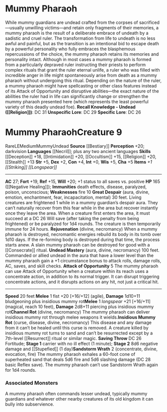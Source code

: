 ﻿---
ac: '27'
alignment: LE
all_resistance: null
burrow_speed: null
charisma: '+5'
climb_speed: null
constitution: '+4'
creature_ability:
- Attack of Opportunity
- Channel Rot
- Great Despair
- Insidious Mummy Rot
- Rejuvenation
- Sandstorm
- Wrath
- Undead Mastery
creature_family: '[[DATABASE/monsterfamily/Mummy|Mummy]]'
description: "While mummy guardians are undead crafted from the corpses of sacrificed\u2014\
  usually unwilling victims\u2014and retain only fragments of their memories, a mummy\
  \ pharaoh is the result of a deliberate embrace of undeath by a sadistic and cruel\
  \ ruler. The transformation from life to undeath is no less awful and painful, but\
  \ as the transition is an intentional bid to escape death by a powerful personality\
  \ who fully embraces the blasphemous repercussions of the choice, the mummy pharaoh\
  \ retains its memories and personality intact. Although in most cases a mummy pharaoh\
  \ is formed from a particularly depraved ruler instructing their priests to perform\
  \ complex rituals that grant the ruler eternal unlife, a ruler who was filled with\
  \ incredible anger in life might spontaneously arise from death as a mummy pharaoh\
  \ without undergoing this ritual. Depending on the nature of the ruler, a mummy\
  \ pharaoh might have spellcasting or other class features instead of its Attack\
  \ of Opportunity and disruptive abilities\u2014the exact nature of the abilities\
  \ the ruler had in life can significantly change or strengthen the mummy pharaoh\
  \ presented here (which represents the least powerful variety of this deadly undead\
  \ foe).<br/><br/><b><u>Recall Knowledge - Undead</u> ( [[DATABASE/skill/Religion|Religion]]\
  \ )</b>: DC 31<br/><b><u>Unspecific Lore</u></b>: DC 29<br/><b><u>Specific Lore</u></b>:\
  \ DC 26"
dexterity: '+2'
element: null
fly_speed: null
fortitude: '+19'
hardness: null
hp: 165 ( negative healing )
id: '305'
immunity:
- death effects
- disease
- paralyzed
- poison
- unconscious
intelligence: '+0'
land_speed: '20'
language:
- '[[DATABASE/language/Necril|Necril]] ; plus any two ancient languages'
level: '9'
max_speed: '20'
name: Mummy Pharaoh
perception: '+20'
rarity: Rare
reflex: '+15'
resistance: null
rus_type_level: null
school: null
sense:
- darkvision
size: Medium
skill:
- '[[DATABASE/skill/Deception|Deception]] +18'
- '[[DATABASE/skill/Intimidation|Intimidation]] +20'
- '[[DATABASE/skill/Occultism|Occultism]] +15'
- '[[DATABASE/skill/Religion|Religion]] +20'
- '[[DATABASE/skill/Stealth|Stealth]] +13'
source: '[[DATABASE/source/Bestiary|Bestiary]]'
speed:
- 20 feet
spell: null
strength: '+5'
strength_req: '5'
strongest_save:
- Will
swim_speed: null
trait:
- '[[DATABASE/trait/Mummy|Mummy]]'
- '[[DATABASE/trait/Rare|Rare]]'
- '[[DATABASE/trait/Undead|Undead]]'
type: Creature
vision: Darkvision
weakest_save:
- Reflex
weakness:
- fire 10
will: '+20'
wisdom: '+5'

---
# Mummy Pharaoh

While mummy guardians are undead crafted from the corpses of sacrificed—usually unwilling victims—and retain only fragments of their memories, a mummy pharaoh is the result of a deliberate embrace of undeath by a sadistic and cruel ruler. The transformation from life to undeath is no less awful and painful, but as the transition is an intentional bid to escape death by a powerful personality who fully embraces the blasphemous repercussions of the choice, the mummy pharaoh retains its memories and personality intact. Although in most cases a mummy pharaoh is formed from a particularly depraved ruler instructing their priests to perform complex rituals that grant the ruler eternal unlife, a ruler who was filled with incredible anger in life might spontaneously arise from death as a mummy pharaoh without undergoing this ritual. Depending on the nature of the ruler, a mummy pharaoh might have spellcasting or other class features instead of its Attack of Opportunity and disruptive abilities—the exact nature of the abilities the ruler had in life can significantly change or strengthen the mummy pharaoh presented here (which represents the least powerful variety of this deadly undead foe).
**Recall Knowledge - Undead ([[Religion]])**: DC 31
**Unspecific Lore**: DC 29
**Specific Lore**: DC 26

# Mummy Pharaoh<span class="item-type">Creature 9</span>

<span class="trait-rare item-trait">Rare</span><span class="trait-alignment item-trait">LE</span><span class="trait-size item-trait">Medium</span><span class="item-trait">Mummy</span><span class="item-trait">Undead</span>
**Source** [[Bestiary]]
**Perception** +20; darkvision
**Languages** [[Necril]]; plus any two ancient languages
**Skills** [[Deception]] +18, [[Intimidation]] +20, [[Occultism]] +15, [[Religion]] +20, [[Stealth]] +13
**Str** +5, **Dex** +2, **Con** +4, **Int** +0, **Wis** +5, **Cha** +5
**Items** _+1 [[Striking]] [[Longspear]]_

---
**AC** 27; **Fort** +19, **Ref** +15, **Will** +20; +1 status to all saves vs. positive
**HP** 165 ([[Negative Healing]]); **Immunities** death effects, disease, paralyzed, poison, unconscious; **Weaknesses** fire 10
<span class="in-box-ability">**Great Despair** (aura, divine, emotion, enchantment, fear, incapacitation, mental) 30 feet. Living creatures are frightened 1 while in a mummy guardian’s despair aura. They can’t naturally recover from this fear while in the area but recover instantly once they leave the area. When a creature first enters the area, it must succeed at a DC 26 Will save (after taking the penalty from being frightened) or be paralyzed for 1d4 rounds. The creature is then temporarily immune for 24 hours.</span><span class="in-box-ability"> **Rejuvenation** (divine, necromancy) When a mummy pharaoh is destroyed, necromantic energies rebuild its body in its tomb over 1d10 days. If the re-forming body is destroyed during that time, the process starts anew. A slain mummy pharaoh can be destroyed for good with a [[Consecrate]] ritual.</span><span class="in-box-ability"> **Undead Mastery** (aura, divine, necromancy) 100 feet. Commanded or allied undead in the aura that have a lower level than the mummy pharaoh gain a +1 circumstance bonus to attack rolls, damage rolls, AC, saves, and skill checks.</span><span class="in-box-ability"> **Attack of Opportunity** <span class="action-icon">5</span> The mummy pharaoh can use Attack of Opportunity when a creature within its reach uses a concentrate action, in addition to its normal trigger. It can disrupt triggering concentrate actions, and it disrupts actions on any hit, not just a critical hit.</span>

---
**Speed** 20 feet
<span class="in-box-ability">**Melee** <span class="action-icon">1</span> fist +20 [+16/+12] (agile), **Damage** 1d10+11 bludgeoning plus insidious mummy rot</span><span class="in-box-ability">**Melee** <span class="action-icon">1</span> _longspear_ +21 [+16/+11] (magical, reach 10 feet), **Damage** 2d8+11 piercing plus insidious mummy rot</span><span class="in-box-ability">**Channel Rot** (divine, necromancy) The mummy pharaoh can deliver insidious mummy rot through melee weapons it wields.</span><span class="in-box-ability">**Insidious Mummy Rot** (curse, disease, divine, necromancy) This disease and any damage from it can’t be healed until this curse is removed. A creature killed by insidious mummy rot turns to sand and can’t be resurrected except by a 7th-level [[Resurrect]] ritual or similar magic. **Saving Throw** DC 26 Fortitude; **Stage 1** carrier with no ill effect (1 minute); **Stage 2** 8d6 negative damage and [[Stupefied]] (1 day)</span><span class="in-box-ability">**Sandstorm Wrath** <span class="action-icon">2</span> (concentrate, divine, evocation, fire) The mummy pharaoh exhales a 60-foot cone of superheated sand that deals 5d6 fire and 5d6 slashing damage (DC 28 basic Reflex save). The mummy pharaoh can’t use Sandstorm Wrath again for 1d4 rounds.</span>

###  Associated Monsters

A mummy pharaoh often commands lesser undead, typically mummy guardians and whatever other nearby creatures of its old kingdom it can bully into subservience.
